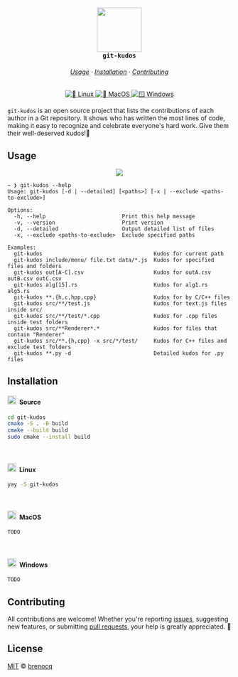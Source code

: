 <h3 align="center">
    <img width="100" src="https://github.com/user-attachments/assets/2a3bf635-c5e2-47a6-8478-82b4b9cf732c"/><br/>
    <code>git-kudos</code>
</h3>

<h6 align="center">
    <a href="https://github.com/brenocq/git-kudos#usage">Usage</a>
    ·
    <a href="https://github.com/brenocq/git-kudos#installation">Installation</a>
    ·
    <a href="https://github.com/brenocq/git-kudos#contributing">Contributing</a>
</h6>

<div align="center">
  <a href="https://github.com/brenocq/git-kudos/actions/workflows/linux.yml">
    <img src="https://github.com/brenocq/git-kudos/actions/workflows/linux.yml/badge.svg" alt="🐧 Linux">
  </a>
  <a href="https://github.com/brenocq/git-kudos/actions/workflows/macos.yml">
    <img src="https://github.com/brenocq/git-kudos/actions/workflows/macos.yml/badge.svg" alt="🍎 MacOS">
  </a>
  <a href="https://github.com/brenocq/git-kudos/actions/workflows/windows.yml">
    <img src="https://github.com/brenocq/git-kudos/actions/workflows/windows.yml/badge.svg" alt="🪟 Windows">
  </a>
</div>

`git-kudos` is an open source project that lists the contributions of each author in a Git repository. It shows who has written the most lines of code, making it easy to recognize and celebrate everyone's hard work. Give them their well-deserved kudos!🎉

## Usage

<p align="center">
    <img src="https://github.com/user-attachments/assets/c569a1e2-15ac-4026-93a2-39e33402da67">
</p>

```
~ ❯ git-kudos --help
Usage: git-kudos [-d | --detailed] [<paths>] [-x | --exclude <paths-to-exclude>]

Options:
  -h, --help                        Print this help message
  -v, --version                     Print version
  -d, --detailed                    Output detailed list of files
  -x, --exclude <paths-to-exclude>  Exclude specified paths

Examples:
  git-kudos                                   Kudos for current path
  git-kudos include/menu/ file.txt data/*.js  Kudos for specified files and folders
  git-kudos out[A-C].csv                      Kudos for outA.csv outB.csv outC.csv
  git-kudos alg[15].rs                        Kudos for alg1.rs alg5.rs
  git-kudos **.{h,c,hpp,cpp}                  Kudos for by C/C++ files
  git-kudos src/**/test.js                    Kudos for text.js files inside src/
  git-kudos src/**/test/*.cpp                 Kudos for .cpp files inside test folders
  git-kudos src/**Renderer*.*                 Kudos for files that contain "Renderer"
  git-kudos src/**.{h,cpp} -x src/*/test/     Kudos for C++ files and exclude test folders
  git-kudos **.py -d                          Detailed kudos for .py files
```

## Installation

<h4><img width="20" src="https://github.com/user-attachments/assets/24e01504-b9f9-47d2-b566-c0f74427768f">&nbsp; Source</h4>

```bash
cd git-kudos
cmake -S . -B build
cmake --build build
sudo cmake --install build
```

&nbsp;
<h4><img width="20" src="https://github.com/user-attachments/assets/9a87f037-99dc-482e-ad61-e0e88a3c5231">&nbsp; Linux</h4>

```bash
yay -S git-kudos
```

&nbsp;
<h4><img width="20" src="https://github.com/user-attachments/assets/f33cd73a-52e5-498f-869d-4812dde30f9b">&nbsp; MacOS</h4>

```bash
TODO
```

&nbsp;
<h4><img width="20" src="https://github.com/user-attachments/assets/1dc3e2ed-91f3-4db8-9c1d-906f81561ce5">&nbsp; Windows</h4>

```bash
TODO
```

## Contributing
All contributions are welcome! Whether you're reporting [issues](https://github.com/brenocq/git-kudos/issues/new), suggesting new features, or submitting [pull requests](https://github.com/brenocq/git-kudos/compare), your help is greatly appreciated. 🫶

## License
[MIT](LICENSE) © [brenocq](brenocq.com)
